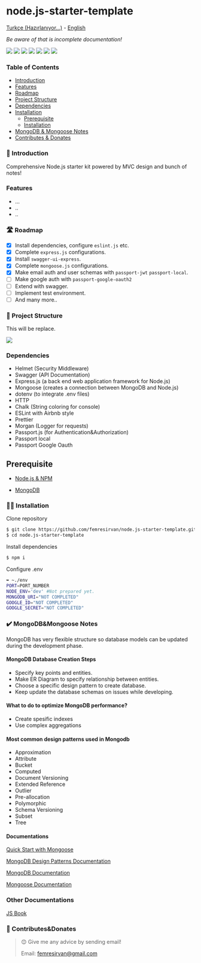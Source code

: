 # node.js-starter-template

[Turkçe (Hazırlanıyor...)]() - [English]()

_Be aware of that is incomplete documentation!_

![](https://img.shields.io/badge/Under%20Development!-red.svg)
![](https://img.shields.io/badge/Node.js-43853D?logo=node.js&logoColor=white)
![](https://img.shields.io/badge/JavaScript-F7DF1E?logo=javascript&logoColor=black)
![](https://img.shields.io/badge/Express.js-404D59)
![](https://img.shields.io/badge/MongoDB-4EA94B?logo=mongodb&logoColor=white)
![](https://img.shields.io/badge/Ask%20me-anything-1abc9c.svg)
![](https://img.shields.io/github/license/femresirvan/node.js-starter-template)

### Table of Contents

- [Introduction](#-introduction)
- [Features](#features)
- [Roadmap](#%EF%B8%8F-roadmap)
- [Project Structure](#-project-structure)
- [Dependencies](#dependencies)
- [Installation](#prerequisite)
  - [Prerequisite](#prerequisite)
  - [Installation](#-installation)
- [MongoDB & Mongoose Notes](#%EF%B8%8F-mongodbmongoose-notes)
- [Contributes & Donates](#-contributesdonates)

### 🎀 Introduction

Comprehensive Node.js starter kit powered by MVC design and bunch of notes!

### Features

- ...
- ..
- ..

### 🛣️ Roadmap

- [x] Install dependencies, configure `eslint.js` etc.
- [x] Complete `express.js` configurations.
- [x] Install `swagger-ui-express`.
- [x] Complete `mongoose.js` configurations.
- [x] Make email auth and user schemas with `passport-jwt` `passport-local`.
- [ ] Make google auth with `passport-google-oauth2`
- [ ] Extend with swagger.
- [ ] Implement test environment.
- [ ] And many more..

### 🏢 Project Structure

This will be replace.

![](https://user-images.githubusercontent.com/60824063/151278303-31cd8529-cfb5-4532-97f9-901de5fd98b8.png)

### Dependencies

- Helmet (Security Middleware)
- Swagger (API Documentation)
- Express.js (a back end web application framework for Node.js)
- Mongoose (creates a connection between MongoDB and Node.js)
- dotenv (to integrate .env files)
- HTTP
- Chalk (String coloring for console)
- ESLint with Airbnb style
- Prettier
- Morgan (Logger for requests)
- Passport.js (for Authentication&Authorization)
- Passport local
- Passport Google Oauth

<!-- ### 👀 Review -->

## Prerequisite

- [Node.js & NPM](https://nodejs.org/en/download/)
<!-- - [Google OAuth API Key](https://developers.google.com/identity/protocols/oauth2) -->
- [MongoDB](https://www.mongodb.com/)

### 👨‍💻 Installation

Clone repository

```bash
$ git clone https://github.com/femresirvan/node.js-starter-template.git
$ cd node.js-starter-template
```

Install dependencies

```bash
$ npm i
```

Configure .env

```bash
➥ ~./env
PORT=PORT_NUMBER
NODE_ENV='dev' #Not prepared yet.
MONGODB_URI="NOT COMPLETED"
GOOGLE_ID="NOT COMPLETED"
GOOGLE_SECRET="NOT COMPLETED"
```

### ✔️ MongoDB&Mongoose Notes

MongoDB has very flexible structure so database models can be updated during the development phase.

#### MongoDB Database Creation Steps

- Specify key points and entities.
- Make ER Diagram to specify relationship between entities.
- Choose a specific design pattern to create database.
- Keep update the database schemas on issues while developing.

#### What to do to optimize MongoDB performance?

- Create spesific indexes
- Use complex aggregations

#### Most common design patterns used in Mongodb

- Approximation
- Attribute
- Bucket
- Computed
- Document Versioning
- Extended Reference
- Outlier
- Pre-allocation
- Polymorphic
- Schema Versioning
- Subset
- Tree

#### Documentations

[Quick Start with Mongoose](https://betterprogramming.pub/simple-notes-app-with-node-js-and-mongoosejs-6595cd5d15b)

[MongoDB Design Patterns Documentation](https://www.mongodb.com/blog/post/building-with-patterns-a-summary)

[MongoDB Documentation](https://docs.mongodb.com/)

[Mongoose Documentation](https://mongoosejs.com/docs/)

### Other Documentations

[JS Book](https://github.com/getify/You-Dont-Know-JS/blob/1st-ed/README.md)

### 🤝 Contributes&Donates

> 😊 Give me any advice by sending email!
>
> Email: femresirvan@gmail.com
